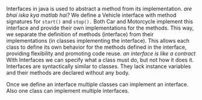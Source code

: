 Interfaces in java is used to abstract a method from its implementation. *are bhai iska kya matlab hai?*
We define a Vehicle interface with method signatures for `start()` and `stop().`
Both Car and Motorcycle implement this interface and provide their own implementations for the methods.
This way, we separate the definition of methods (interface) from their implementations (in classes implementing the interface). This allows each class to define its own behavior for the methods defined in the interface, providing flexibility and promoting code reuse.
*an interface is like a contract*
With Interfaces we can specify what a class must do, but not how it does it. Interfaces are syntactically similar to classes. They lack instance variables and their methods are declared without any body.

Once we define an interface multiple classes can implement an interface. Also one class can implement multiple interfaces.
